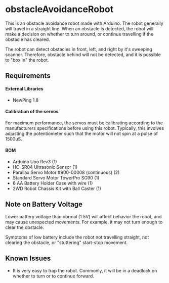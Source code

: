 # obstacleAvoidanceRobot
This is an obstacle avoidance robot made with Arduino. The robot generally will travel in a straight line. When an obstacle is detected, the robot will make a decision on whether to turn around, or continue travelling if the obstacle has cleared.

The robot can detect obstacles in front, left, and right by it's sweeping scanner. Therefore, obstacle behind will not be detected, and it is possible to "box in" the robot.

## Requirements

#### External Libraries
- NewPing 1.8

#### Calibration of the servos
For maximum performance, the servos must be calibrating according to the manufacturers specifications before using this robot. Typically, this involves adjusting the potentiometer such that the motor will not spin at a pulse of 1500uS.

#### BOM
- Arduino Uno Rev3 (1)
- HC-SR04 Ultrasonic Sensor (1)
- Parallax Servo Motor #900-00008 (continuous) (2)
- Standard Servo Motor TowerPro SG90 (1)
- 6 AA Battery Holder Case with wire (1)
- 2WD Robot Chassis Kit with Ball Caster (1)

## Note on Battery Voltage
Lower battery voltage than normal (1.5V) will affect behavior the robot, and may cause unexpected movements. For example, it may not turn enough to clear the obstacle.

Symptoms of low battery include the robot not travelling straight, not clearing the obstacle, or "stuttering" start-stop movement.

## Known Issues
- It is very easy to trap the robot. Commonly, it will be in a deadlock on whether to turn or to continue forward.